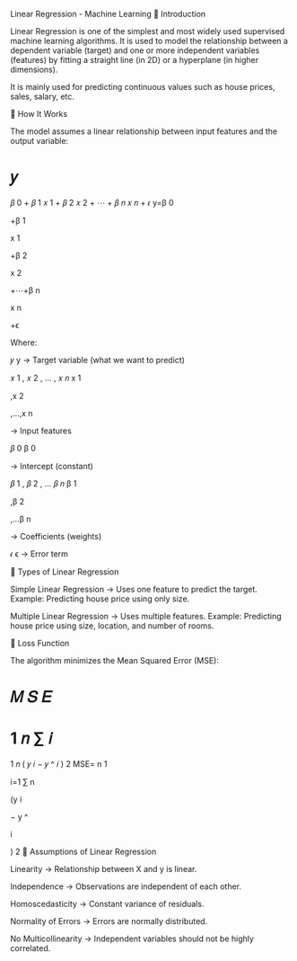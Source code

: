 Linear Regression - Machine Learning
🔹 Introduction

Linear Regression is one of the simplest and most widely used supervised machine learning algorithms. It is used to model the relationship between a dependent variable (target) and one or more independent variables (features) by fitting a straight line (in 2D) or a hyperplane (in higher dimensions).

It is mainly used for predicting continuous values such as house prices, sales, salary, etc.

🔹 How It Works

The model assumes a linear relationship between input features and the output variable:

𝑦
=
𝛽
0
+
𝛽
1
𝑥
1
+
𝛽
2
𝑥
2
+
⋯
+
𝛽
𝑛
𝑥
𝑛
+
𝜖
y=β
0
	​

+β
1
	​

x
1
	​

+β
2
	​

x
2
	​

+⋯+β
n
	​

x
n
	​

+ϵ

Where:

𝑦
y → Target variable (what we want to predict)

𝑥
1
,
𝑥
2
,
…
,
𝑥
𝑛
x
1
	​

,x
2
	​

,…,x
n
	​

 → Input features

𝛽
0
β
0
	​

 → Intercept (constant)

𝛽
1
,
𝛽
2
,
…
𝛽
𝑛
β
1
	​

,β
2
	​

,…β
n
	​

 → Coefficients (weights)

𝜖
ϵ → Error term

🔹 Types of Linear Regression

Simple Linear Regression → Uses one feature to predict the target.
Example: Predicting house price using only size.

Multiple Linear Regression → Uses multiple features.
Example: Predicting house price using size, location, and number of rooms.

🔹 Loss Function

The algorithm minimizes the Mean Squared Error (MSE):

𝑀
𝑆
𝐸
=
1
𝑛
∑
𝑖
=
1
𝑛
(
𝑦
𝑖
−
𝑦
^
𝑖
)
2
MSE=
n
1
	​

i=1
∑
n
	​

(y
i
	​

−
y
^
	​

i
	​

)
2
🔹 Assumptions of Linear Regression

Linearity → Relationship between X and y is linear.

Independence → Observations are independent of each other.

Homoscedasticity → Constant variance of residuals.

Normality of Errors → Errors are normally distributed.

No Multicollinearity → Independent variables should not be highly correlated.
